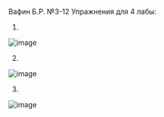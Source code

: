Вафин Б.Р. №3-12 
Упражнения для 4 лабы:

1)
![image](https://user-images.githubusercontent.com/86710885/195379831-f316fb1d-f771-40af-982e-3a840ef27b8d.png)

2)
![image](https://user-images.githubusercontent.com/86710885/195380407-17505433-c19c-4b5f-9d3b-8baf18238a1a.png)

3)
![image](https://user-images.githubusercontent.com/86710885/195382943-bd229328-8e21-4874-a20b-9597c7565c5d.png)
